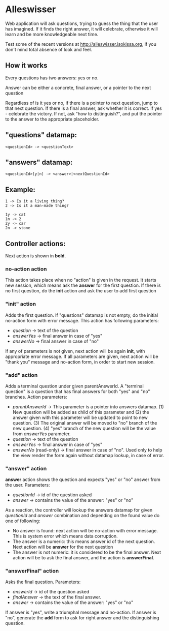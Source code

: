 Alleswisser
===========

Web application will ask questions, trying to guess the thing that the 
user has imagined. If it finds the right answer, it will celebrate, 
otherwise it will learn and be more knowledgeable next time. 

Test some of the recent versions at http://alleswisser.isokissa.org, if you don't
mind total absence of look and feel. 

How it works
------------

Every questions has two answers: yes or no. 

Answer can be either a concrete, final answer, or a pointer to the next 
question
    
Regardless of is it yes or no, if there is a pointer to next question, 
jump to that next question. If there is a final answer, ask whether it 
is correct. If yes - celebrate the victory. If not, ask "how to distinguish?", 
and put the pointer to the answer to the appropriate placeholder. 


"questions" datamap: 
---------------------

    <questionId> -> <questionText>

"answers" datamap: 
-------------------

    <questionId>[y|n] -> <answer>|<nextQuestionId>

Example: 
--------

    1 -> Is it a living thing?
    2 -> Is it a man-made thing? 

    1y -> cat
    1n -> 2
    2y -> car
    2n -> stone

Controller actions: 
-------------------

Next action is shown in **bold**. 

### no-action action

This action takes place when no "action" is given in the request. It
starts new session, which means ask the **answer** for the first 
question. If there is no first question, do the **init** action and 
ask the user to add first question 

### "init" action

Adds the first question. If "questions" datamap is not empty, do the 
initial no-action form with error message. This action has following 
parameters: 

* *question* -> text of the question
* *answerYes* -> final answer in case of "yes"
* *answerNo* -> final answer in case of "no"

If any of parameters is not given, next action will be again **init**, 
with appropriate error message. If all parameters are given, next
action will be "thank you" message and no-action form, in order to 
start new session. 


### "add" action

Adds a terminal question under given parentAnswerId. A "terminal question" 
is a question that has final answers for both "yes" and "no"
branches. Action parameters: 

* *parentAnswerId* -> This parameter is a pointer into answers datamap. 
  (1) New question will be added as child of this parameter and (2) the answer given 
  with this parameter will be updated to point to new question.
  (3) The original answer will be moved to "no" branch of the new question. 
  (4) "yes" branch of the new question will be the value from *answerYes* 
  parameter. 
* *question* -> text of the question
* *answerYes* -> final answer in case of "yes"
* *answerNo* (read-only) -> final answer in case of "no". Used only to help 
  the view render the form again without datamap lookup, in case of error. 

### "answer" action

**answer** action shows the question and expects "yes" or "no" answer from 
the user. Parameters:

* *questionId* -> id of the question asked
* *answer* -> contains the value of the answer: "yes" or "no"

As a reaction, the controller will lookup the answers datamap for given
*questionId* and *answer* combination and depending on the found value
do one of following: 

* No answer is found: next action will be no-action with error message. 
  This is system error which means data corruption. 
* The answer is a numeric: this means answer id of the next question. 
  Next action will be **answer** for the next question
* The answer is not numeric: it is considered to be the final answer. 
  Next action will be to ask the final answer, and the action is **answerFinal**.


### "answerFinal" action

Asks the final question. Parameters: 

* *answerId* -> id of the question asked
* *finalAnswer* -> the text of the final answer. 
* *answer* -> contains the value of the answer: "yes" or "no"

If answer is "yes", write a triumphal message and no-action. If answer is
"no", generate the **add** form to ask for right answer and the distinguishing
question. 




